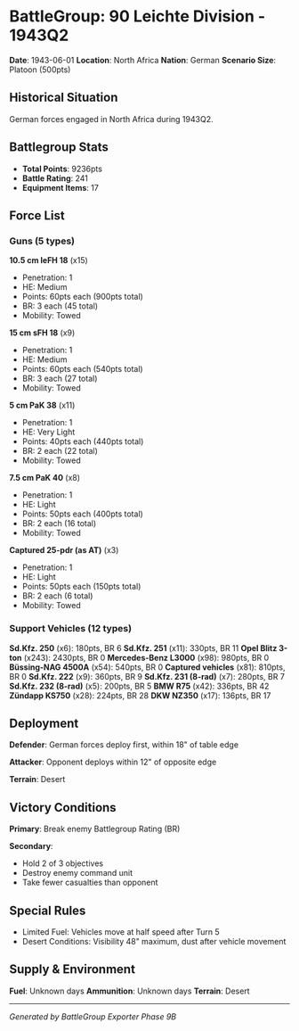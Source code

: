 # BattleGroup: 90 Leichte Division - 1943Q2

**Date**: 1943-06-01
**Location**: North Africa
**Nation**: German
**Scenario Size**: Platoon (500pts)

## Historical Situation

German forces engaged in North Africa during 1943Q2.

## Battlegroup Stats

- **Total Points**: 9236pts
- **Battle Rating**: 241
- **Equipment Items**: 17

## Force List

### Guns (5 types)

**10.5 cm leFH 18** (x15)
- Penetration: 1
- HE: Medium
- Points: 60pts each (900pts total)
- BR: 3 each (45 total)
- Mobility: Towed

**15 cm sFH 18** (x9)
- Penetration: 1
- HE: Medium
- Points: 60pts each (540pts total)
- BR: 3 each (27 total)
- Mobility: Towed

**5 cm PaK 38** (x11)
- Penetration: 1
- HE: Very Light
- Points: 40pts each (440pts total)
- BR: 2 each (22 total)
- Mobility: Towed

**7.5 cm PaK 40** (x8)
- Penetration: 1
- HE: Light
- Points: 50pts each (400pts total)
- BR: 2 each (16 total)
- Mobility: Towed

**Captured 25-pdr (as AT)** (x3)
- Penetration: 1
- HE: Light
- Points: 50pts each (150pts total)
- BR: 2 each (6 total)
- Mobility: Towed

### Support Vehicles (12 types)

**Sd.Kfz. 250** (x6): 180pts, BR 6
**Sd.Kfz. 251** (x11): 330pts, BR 11
**Opel Blitz 3-ton** (x243): 2430pts, BR 0
**Mercedes-Benz L3000** (x98): 980pts, BR 0
**Büssing-NAG 4500A** (x54): 540pts, BR 0
**Captured vehicles** (x81): 810pts, BR 0
**Sd.Kfz. 222** (x9): 360pts, BR 9
**Sd.Kfz. 231 (8-rad)** (x7): 280pts, BR 7
**Sd.Kfz. 232 (8-rad)** (x5): 200pts, BR 5
**BMW R75** (x42): 336pts, BR 42
**Zündapp KS750** (x28): 224pts, BR 28
**DKW NZ350** (x17): 136pts, BR 17

## Deployment

**Defender**: German forces deploy first, within 18" of table edge

**Attacker**: Opponent deploys within 12" of opposite edge

**Terrain**: Desert

## Victory Conditions

**Primary**: Break enemy Battlegroup Rating (BR)

**Secondary**:
- Hold 2 of 3 objectives
- Destroy enemy command unit
- Take fewer casualties than opponent

## Special Rules

- Limited Fuel: Vehicles move at half speed after Turn 5
- Desert Conditions: Visibility 48" maximum, dust after vehicle movement

## Supply & Environment

**Fuel**: Unknown days
**Ammunition**: Unknown days
**Terrain**: Desert

---

*Generated by BattleGroup Exporter Phase 9B*

